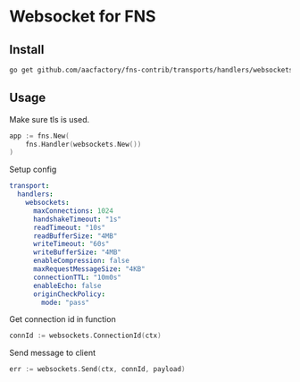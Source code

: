 # Websocket for FNS

## Install
```bash
go get github.com/aacfactory/fns-contrib/transports/handlers/websockets
```

## Usage
Make sure tls is used.
```go
app := fns.New(
    fns.Handler(websockets.New())
)
```
Setup config
```yaml
transport:
  handlers:
    websockets:
      maxConnections: 1024
      handshakeTimeout: "1s"
      readTimeout: "10s"
      readBufferSize: "4MB"
      writeTimeout: "60s"
      writeBufferSize: "4MB"
      enableCompression: false
      maxRequestMessageSize: "4KB"
      connectionTTL: "10m0s"
      enableEcho: false
      originCheckPolicy:
        mode: "pass"
```

Get connection id in function
```go
connId := websockets.ConnectionId(ctx)
```
Send message to client
```go
err := websockets.Send(ctx, connId, payload)
```